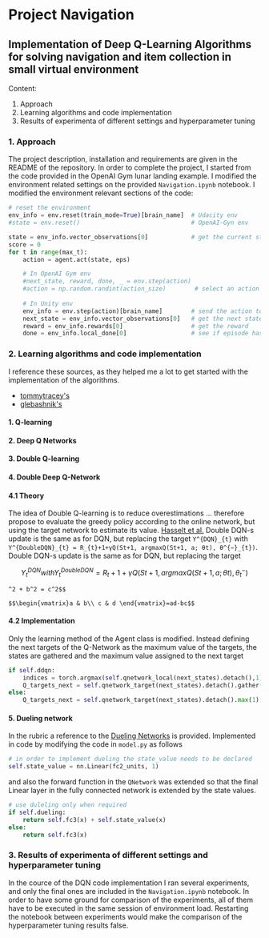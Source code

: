 # Project Navigation
## Implementation of Deep Q-Learning Algorithms for solving navigation and item collection in small virtual environment

Content:
1. Approach 
2. Learning algorithms and code implementation 
3. Results of experimenta of different settings and hyperparameter tuning 



### 1. Approach  

The project description, installation and requirements are given in the README of the repository.
In order to complete the project, I started from the code provided in the OpenAI Gym lunar landing example. 
I modified the environment related settings on the provided `Navigation.ipynb` notebook. 
I modified the environment relevant sections of the code:

```python
# reset the environment
env_info = env.reset(train_mode=True)[brain_name]  # Udacity env 
#state = env.reset()							   # OpenAI-Gyn env

state = env_info.vector_observations[0]            # get the current state
score = 0 
for t in range(max_t):
	action = agent.act(state, eps)

	# In OpenAI Gym env
	#next_state, reward, done, _ = env.step(action)
	#action = np.random.randint(action_size)        # select an action
	
	# In Unity env
	env_info = env.step(action)[brain_name]        # send the action to the environment
	next_state = env_info.vector_observations[0]   # get the next state
	reward = env_info.rewards[0]                   # get the reward
	done = env_info.local_done[0]                  # see if episode has finished
```
 
### 2. Learning algorithms and code implementation

I reference these sources, as they helped me a lot to get started with the implementation of the algorithms.
- [tommytracey's](https://github.com/tommytracey/DeepRL-P1-Navigation)
- [glebashnik's](https://github.com/glebashnik/udacity-deep-reinforcement-learning-navigation)


#### 1. Q-learning

#### 2. Deep Q Networks

#### 3. Double Q-learning

#### 4. Double Deep Q-Network

#### 4.1 Theory

The idea of Double Q-learning is to reduce overestimations ... therefore propose to evaluate the greedy policy according to the online network, but using the target network to estimate its value. [Hasselt et al.](https://arxiv.org/pdf/1509.06461.pdf)
Double DQN-s update is the same as for DQN, but replacing the target `Y^{DQN}_{t}` with `Y^{DoubleDQN}_{t} = R_{t}+1+γQ(St+1, argmaxQ(St+1, a; θt), θ^{−}_{t})`.
Double DQN-s update is the same as for DQN, but replacing the target 

```math 
Y^{DQN}_{t} with Y^{DoubleDQN}_{t} = R_{t}+1+γQ(St+1, argmaxQ(St+1, a; θt), θ^{−}_{t})
```


`^2 + b^2 = c^2$$`

`$$\begin{vmatrix}a & b\\
c & d
\end{vmatrix}=ad-bc$$`


#### 4.2 Implementation

Only the learning method of the Agent class is modified. 
Instead defining the next targets of the Q-Network as the maximum value of the targets, the states are gathered and the maximum value assigned to the next target

```python
if self.ddqn:
	indices = torch.argmax(self.qnetwork_local(next_states).detach(),1)
	Q_targets_next = self.qnetwork_target(next_states).detach().gather(1,indices.unsqueeze(1))
else:
	Q_targets_next = self.qnetwork_target(next_states).detach().max(1)[0].unsqueeze(1)

```


#### 5. Dueling network

In the rubric a reference to the [Dueling Networks](https://arxiv.org/abs/1511.06581) is provided. 
Implemented in code by modifying the code in `model.py` as follows

```python
# in order to implement dueling the state_value needs to be declared
self.state_value = nn.Linear(fc2_units, 1)
```
and also the forward function in the `QNetwork` was extended so that the final Linear layer in the fully connected network is extended by the state values.

```python 
# use duleling only when required
if self.dueling:
	return self.fc3(x) + self.state_value(x)
else:
	return self.fc3(x)
```


### 3. Results of experimenta of different settings and hyperparameter tuning 

In the cource of the DQN code implementation I ran several experiments, and only the final ones are included in the `Navigation.ipynb` notebook. 
In order to have some ground for comparison of the experiments, all of them have to be executed in the same session of environment load. Restarting the notebook between experiments would make the comparison of the hyperparameter tuning results false. 


